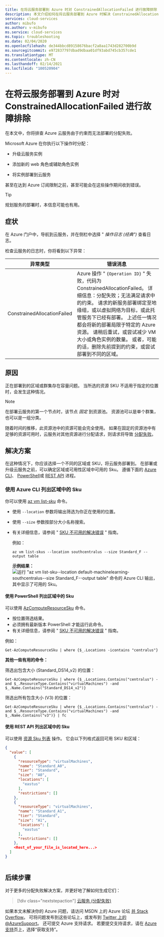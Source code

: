 ```yaml
---
title: 在将云服务部署到 Azure 时对 ConstrainedAllocationFailed 进行故障排除 |Microsoft Docs
description: 本文介绍如何在将云服务部署到 Azure 时解决 ConstrainedAllocationFailed 异常。
services: cloud-services
author: mibufo
ms.author: v-mibufo
ms.service: cloud-services
ms.topic: troubleshooting
ms.date: 02/04/2020
ms.openlocfilehash: de344bbcd89158676bacf2a8aa1743d282700b9d
ms.sourcegitcommit: e972837797dbad9dbaa01df93abd745cb357cde1
ms.translationtype: MT
ms.contentlocale: zh-CN
ms.lasthandoff: 02/14/2021
ms.locfileid: "100520904"
---
```

# <a name="troubleshoot-constrainedallocationfailed-when-deploying-a-cloud-service-to-azure"></a>在将云服务部署到 Azure 时对 ConstrainedAllocationFailed 进行故障排除

在本文中，你将排查 Azure 云服务由于约束而无法部署的分配失败。

Microsoft Azure 在你执行以下操作时分配：

- 升级云服务实例

- 添加新的 web 角色或辅助角色实例

- 将实例部署到云服务

甚至在达到 Azure 订阅限制之前，甚至可能会在这些操作期间收到错误。

> [!TIP]
> 规划服务的部署时，本信息可能也有用。

## <a name="symptom"></a>症状

在 Azure 门户中，导航到云服务，并在侧栏中选择 " *操作日志 (经典")* 查看日志。

检查云服务的日志时，你将看到以下异常：

|异常类型  |错误消息  |
|---------|---------|
|ConstrainedAllocationFailed     |Azure 操作 " `{Operation ID}` " 失败，代码为 ConstrainedAllocationFailed。 详细信息：分配失败；无法满足请求中的约束。 请求的新服务部署绑定至地缘组，或以虚拟网络为目标，或此托管服务下已经有部署。 上述任一情况都会将新的部署局限于特定的 Azure 资源。 请稍后重试，或尝试减少 VM 大小或角色实例的数量。 或者，可能的话，删除先前提到的约束，或尝试部署到不同的区域。|

## <a name="cause"></a>原因

正在部署到的区域或群集存在容量问题。 当所选的资源 SKU 不适用于指定的位置时，会发生这种情况。

> [!NOTE]
> 在部署云服务的第一个节点时，该节点 *固定* 到资源池。 资源池可以是单个群集，也可以是一组分类。
>
> 随着时间的推移，此资源池中的资源可能会完全使用。 如果在固定的资源池中有足够的资源可用时，云服务对其他资源进行分配请求，则请求将导致 [分配失败](cloud-services-allocation-failures.md)。

## <a name="solution"></a>解决方案

在这种情况下，你应该选择一个不同的区域或 SKU，将云服务部署到。 在部署或升级云服务之前，可以确定区域或可用性区域中可用的 Sku。 遵循下面的 [Azure CLI](#list-skus-in-region-using-azure-cli)、 [PowerShell](#list-skus-in-region-using-powershell)或 [REST API](#list-skus-in-region-using-rest-api) 进程。

### <a name="list-skus-in-region-using-azure-cli"></a>使用 Azure CLI 列出区域中的 Sku

你可以使用 [az vm list-sku](https://docs.microsoft.com/cli/azure/vm.html#az_vm_list_skus) 命令。

- 使用 `--location` 参数将输出筛选为你正在使用的位置。
- 使用 `--size` 参数按部分大小名称搜索。
- 有关详细信息，请参阅 " [SKU 不可用的解决错误](../azure-resource-manager/templates/error-sku-not-available.md#solution-2---azure-cli) " 指南。

    例如：

    ```azurecli
    az vm list-skus --location southcentralus --size Standard_F --output table
    ```

    **示例结果：** ![运行 "az vm list-sku--location default-machinelearning-southcentralus--size Standard_F--output table" 命令的 Azure CLI 输出，其中显示了可用的 Sku。](./media/cloud-services-troubleshoot-constrained-allocation-failed/cloud-services-troubleshoot-constrained-allocation-failed-1.png)

#### <a name="list-skus-in-region-using-powershell"></a>使用 PowerShell 列出区域中的 Sku

可以使用 [AzComputeResourceSku](https://docs.microsoft.com/powershell/module/az.compute/get-azcomputeresourcesku) 命令。

- 按位置筛选结果。
- 必须拥有最新版本 PowerShell 才能运行此命令。
- 有关详细信息，请参阅 " [SKU 不可用的解决错误](../azure-resource-manager/templates/error-sku-not-available.md#solution-1---powershell) " 指南。

例如：

```azurepowershell
Get-AzComputeResourceSku | where {$_.Locations -icontains "centralus"}
```

**其他一些有用的命令：**

筛选出包含大小 (Standard_DS14_v2) 的位置：

```azurepowershell
Get-AzComputeResourceSku | where {$_.Locations.Contains("centralus") -and $_.ResourceType.Contains("virtualMachines") -and $_.Name.Contains("Standard_DS14_v2")}
```

筛选出所有包含大小 (V3) 的位置：

```azurepowershell
Get-AzComputeResourceSku | where {$_.Locations.Contains("centralus") -and $_.ResourceType.Contains("virtualMachines") -and $_.Name.Contains("v3")} | fc
```

#### <a name="list-skus-in-region-using-rest-api"></a>使用 REST API 列出区域中的 Sku

可以使用 [资源 Sku 列表](https://docs.microsoft.com/rest/api/compute/resourceskus/list) 操作。 它会以下列格式返回可用 SKU 和区域：

```json
{
  "value": [
    {
      "resourceType": "virtualMachines",
      "name": "Standard_A0",
      "tier": "Standard",
      "size": "A0",
      "locations": [
        "eastus"
      ],
      "restrictions": []
    },
    {
      "resourceType": "virtualMachines",
      "name": "Standard_A1",
      "tier": "Standard",
      "size": "A1",
      "locations": [
        "eastus"
      ],
      "restrictions": []
    },
    <Rest_of_your_file_is_located_here...>
  ]
}
    
```

## <a name="next-steps"></a>后续步骤

对于更多的分配失败解决方案，并更好地了解如何生成它们：

> [!div class="nextstepaction"]
> [云服务 (分配失败) ](cloud-services-allocation-failures.md)

如果本文未解决你的 Azure 问题，请访问 MSDN 上的 Azure 论坛 [并 Stack Overflow](https://azure.microsoft.com/support/forums/)。 可将问题发布到这些论坛上，或发布到 [Twitter 上的 @AzureSupport](https://twitter.com/AzureSupport)。 还可提交 Azure 支持请求。 若要提交支持请求，请在 [Azure 支持](https://azure.microsoft.com/support/options/)页上，选择“获取支持”。
